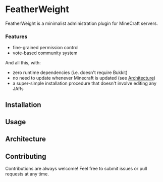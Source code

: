 FeatherWeight
=============

FeatherWeight is a minimalist administration plugin for MineCraft servers.

### Features

 - fine-grained permission control
 - vote-based community system

And all this, with:

 - zero runtime dependencies (i.e. doesn't require Bukkit)
 - no need to update whenever Minecraft is updated (see [Architecture](#architecture))
 - a super-simple installation procedure that doesn't involve editing any JARs

## Installation

## Usage

## Architecture

## Contributing

Contributions are always welcome! Feel free to submit issues or pull requests at any time.
